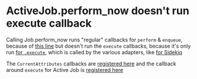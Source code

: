 # ActiveJob.perform_now doesn't run execute callback

Calling Job.perform_now runs "regular" callbacks for `perform` & `enqueue`,
because of [this line][1] but doesn't run the `execute` callbacks, because it's
only run [for `.execute`][2], which is called by the various adapters, like
[for Sidekiq][3]

The `CurrentAttributes` callbacks are [registered here][4] and the callback
around `execute` for Active Job is [registered here][5]

[1]:https://github.com/pjambet/rails/blob/1a22ebc7c1cc824f03ed33e827a1aedee29c7a2e/activejob/lib/active_job/execution.rb#L56-L61
[2]:https://github.com/pjambet/rails/blob/1a22ebc7c1cc824f03ed33e827a1aedee29c7a2e/activesupport/lib/active_support/railtie.rb#L47-L48
[3]:https://github.com/pjambet/rails/blob/1a22ebc7c1cc824f03ed33e827a1aedee29c7a2e/activejob/lib/active_job/queue_adapters/sidekiq_adapter.rb#L41-L43
[4]:https://github.com/pjambet/rails/blob/1a22ebc7c1cc824f03ed33e827a1aedee29c7a2e/activesupport/lib/active_support/railtie.rb#L47-L48
[5]:https://github.com/pjambet/rails/blob/1a22ebc7c1cc824f03ed33e827a1aedee29c7a2e/activejob/lib/active_job/railtie.rb#L50-L58
